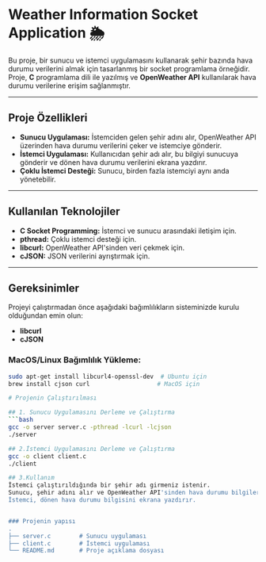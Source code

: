 # Weather Information Socket Application 🌦️

Bu proje, bir sunucu ve istemci uygulamasını kullanarak şehir bazında hava durumu verilerini almak için tasarlanmış bir socket programlama örneğidir. Proje, **C** programlama dili ile yazılmış ve **OpenWeather API** kullanılarak hava durumu verilerine erişim sağlanmıştır.

---

## Proje Özellikleri
- **Sunucu Uygulaması:** İstemciden gelen şehir adını alır, OpenWeather API üzerinden hava durumu verilerini çeker ve istemciye gönderir.
- **İstemci Uygulaması:** Kullanıcıdan şehir adı alır, bu bilgiyi sunucuya gönderir ve dönen hava durumu verilerini ekrana yazdırır.
- **Çoklu İstemci Desteği:** Sunucu, birden fazla istemciyi aynı anda yönetebilir.

---

## Kullanılan Teknolojiler
- **C Socket Programming:** İstemci ve sunucu arasındaki iletişim için.
- **pthread:** Çoklu istemci desteği için.
- **libcurl:** OpenWeather API'sinden veri çekmek için.
- **cJSON:** JSON verilerini ayrıştırmak için.

---

## Gereksinimler
Projeyi çalıştırmadan önce aşağıdaki bağımlılıkların sisteminizde kurulu olduğundan emin olun:
- **libcurl**
- **cJSON**

### MacOS/Linux Bağımlılık Yükleme:
```bash
sudo apt-get install libcurl4-openssl-dev  # Ubuntu için
brew install cjson curl                   # MacOS için

# Projenin Çalıştırılması

## 1. Sunucu Uygulamasını Derleme ve Çalıştırma
```bash
gcc -o server server.c -pthread -lcurl -lcjson
./server

## 2.İstemci Uygulamasını Derleme ve Çalıştırma
gcc -o client client.c
./client

## 3.Kullanım
İstemci çalıştırıldığında bir şehir adı girmeniz istenir.
Sunucu, şehir adını alır ve OpenWeather API'sinden hava durumu bilgilerini çeker.
İstemci, dönen hava durumu bilgisini ekrana yazdırır.


### Projenin yapısı
.
├── server.c        # Sunucu uygulaması
├── client.c        # İstemci uygulaması
└── README.md       # Proje açıklama dosyası
